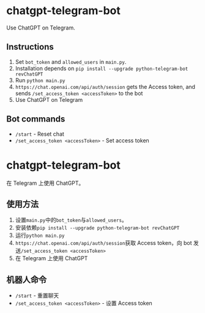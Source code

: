 # chatgpt-telegram-bot
Use ChatGPT on Telegram.

## Instructions
1. Set `bot_token` and `allowed_users` in `main.py`.
2. Installation depends on `pip install --upgrade python-telegram-bot revChatGPT`
3. Run `python main.py`
4. `https://chat.openai.com/api/auth/session` gets the Access token, and sends `/set_access_token <accessToken>` to the bot
5. Use ChatGPT on Telegram

## Bot commands
- `/start` - Reset chat
- `/set_access_token <accessToken>` - Set access token

# chatgpt-telegram-bot
在 Telegram 上使用 ChatGPT。

## 使用方法
1. 设置`main.py`中的`bot_token`与`allowed_users`。
2. 安装依赖`pip install --upgrade python-telegram-bot revChatGPT`
3. 运行`python main.py`
4. `https://chat.openai.com/api/auth/session`获取 Access token，向 bot 发送`/set_access_token <accessToken>`
5. 在 Telegram 上使用 ChatGPT

## 机器人命令
- `/start` - 重置聊天
- `/set_access_token <accessToken>` - 设置 Access token